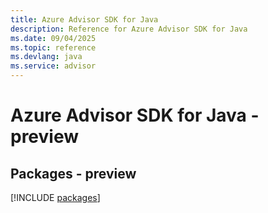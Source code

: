 ```yaml
---
title: Azure Advisor SDK for Java
description: Reference for Azure Advisor SDK for Java
ms.date: 09/04/2025
ms.topic: reference
ms.devlang: java
ms.service: advisor
---
```

# Azure Advisor SDK for Java - preview
## Packages - preview
[!INCLUDE [packages](advisor-index.md)]